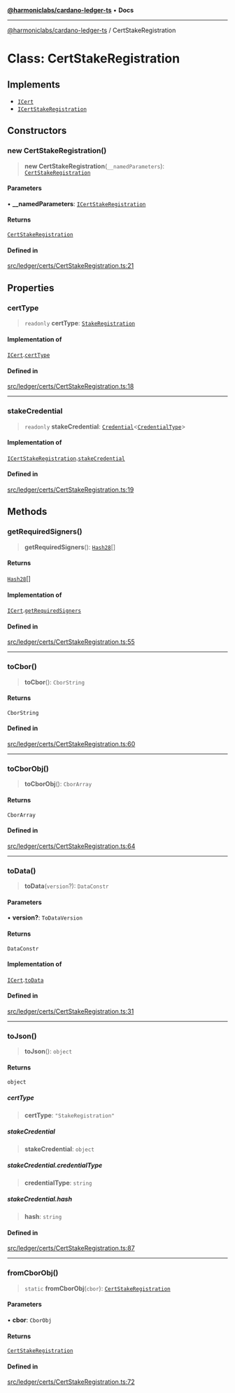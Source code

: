 [**@harmoniclabs/cardano-ledger-ts**](../README.md) • **Docs**

***

[@harmoniclabs/cardano-ledger-ts](../globals.md) / CertStakeRegistration

# Class: CertStakeRegistration

## Implements

- [`ICert`](../interfaces/ICert.md)
- [`ICertStakeRegistration`](../interfaces/ICertStakeRegistration.md)

## Constructors

### new CertStakeRegistration()

> **new CertStakeRegistration**(`__namedParameters`): [`CertStakeRegistration`](CertStakeRegistration.md)

#### Parameters

• **\_\_namedParameters**: [`ICertStakeRegistration`](../interfaces/ICertStakeRegistration.md)

#### Returns

[`CertStakeRegistration`](CertStakeRegistration.md)

#### Defined in

[src/ledger/certs/CertStakeRegistration.ts:21](https://github.com/HarmonicLabs/cardano-ledger-ts/blob/94dd590ffe94133126b0d8d49920fc7b002e1975/src/ledger/certs/CertStakeRegistration.ts#L21)

## Properties

### certType

> `readonly` **certType**: [`StakeRegistration`](../enumerations/CertificateType.md#stakeregistration)

#### Implementation of

[`ICert`](../interfaces/ICert.md).[`certType`](../interfaces/ICert.md#certtype)

#### Defined in

[src/ledger/certs/CertStakeRegistration.ts:18](https://github.com/HarmonicLabs/cardano-ledger-ts/blob/94dd590ffe94133126b0d8d49920fc7b002e1975/src/ledger/certs/CertStakeRegistration.ts#L18)

***

### stakeCredential

> `readonly` **stakeCredential**: [`Credential`](Credential.md)\<[`CredentialType`](../enumerations/CredentialType.md)\>

#### Implementation of

[`ICertStakeRegistration`](../interfaces/ICertStakeRegistration.md).[`stakeCredential`](../interfaces/ICertStakeRegistration.md#stakecredential)

#### Defined in

[src/ledger/certs/CertStakeRegistration.ts:19](https://github.com/HarmonicLabs/cardano-ledger-ts/blob/94dd590ffe94133126b0d8d49920fc7b002e1975/src/ledger/certs/CertStakeRegistration.ts#L19)

## Methods

### getRequiredSigners()

> **getRequiredSigners**(): [`Hash28`](Hash28.md)[]

#### Returns

[`Hash28`](Hash28.md)[]

#### Implementation of

[`ICert`](../interfaces/ICert.md).[`getRequiredSigners`](../interfaces/ICert.md#getrequiredsigners)

#### Defined in

[src/ledger/certs/CertStakeRegistration.ts:55](https://github.com/HarmonicLabs/cardano-ledger-ts/blob/94dd590ffe94133126b0d8d49920fc7b002e1975/src/ledger/certs/CertStakeRegistration.ts#L55)

***

### toCbor()

> **toCbor**(): `CborString`

#### Returns

`CborString`

#### Defined in

[src/ledger/certs/CertStakeRegistration.ts:60](https://github.com/HarmonicLabs/cardano-ledger-ts/blob/94dd590ffe94133126b0d8d49920fc7b002e1975/src/ledger/certs/CertStakeRegistration.ts#L60)

***

### toCborObj()

> **toCborObj**(): `CborArray`

#### Returns

`CborArray`

#### Defined in

[src/ledger/certs/CertStakeRegistration.ts:64](https://github.com/HarmonicLabs/cardano-ledger-ts/blob/94dd590ffe94133126b0d8d49920fc7b002e1975/src/ledger/certs/CertStakeRegistration.ts#L64)

***

### toData()

> **toData**(`version`?): `DataConstr`

#### Parameters

• **version?**: `ToDataVersion`

#### Returns

`DataConstr`

#### Implementation of

[`ICert`](../interfaces/ICert.md).[`toData`](../interfaces/ICert.md#todata)

#### Defined in

[src/ledger/certs/CertStakeRegistration.ts:31](https://github.com/HarmonicLabs/cardano-ledger-ts/blob/94dd590ffe94133126b0d8d49920fc7b002e1975/src/ledger/certs/CertStakeRegistration.ts#L31)

***

### toJson()

> **toJson**(): `object`

#### Returns

`object`

##### certType

> **certType**: `"StakeRegistration"`

##### stakeCredential

> **stakeCredential**: `object`

##### stakeCredential.credentialType

> **credentialType**: `string`

##### stakeCredential.hash

> **hash**: `string`

#### Defined in

[src/ledger/certs/CertStakeRegistration.ts:87](https://github.com/HarmonicLabs/cardano-ledger-ts/blob/94dd590ffe94133126b0d8d49920fc7b002e1975/src/ledger/certs/CertStakeRegistration.ts#L87)

***

### fromCborObj()

> `static` **fromCborObj**(`cbor`): [`CertStakeRegistration`](CertStakeRegistration.md)

#### Parameters

• **cbor**: `CborObj`

#### Returns

[`CertStakeRegistration`](CertStakeRegistration.md)

#### Defined in

[src/ledger/certs/CertStakeRegistration.ts:72](https://github.com/HarmonicLabs/cardano-ledger-ts/blob/94dd590ffe94133126b0d8d49920fc7b002e1975/src/ledger/certs/CertStakeRegistration.ts#L72)
